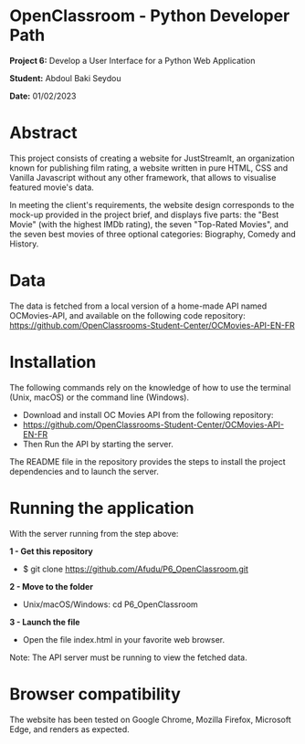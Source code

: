 # OpenClassroom - Python Developer Path

**Project 6:** Develop a User Interface for a Python Web Application

**Student:** Abdoul Baki Seydou

**Date:** 01/02/2023

# Abstract

This project consists of creating a website for JustStreamIt, an organization known for publishing film rating,
a website written in pure HTML, CSS and Vanilla Javascript without any other framework, 
that allows to visualise featured movie's data.

In meeting the client's requirements, the website design corresponds to the mock-up provided in the project brief, 
and displays five parts: the "Best Movie" (with the highest IMDb rating), the seven "Top-Rated Movies", 
and the seven best movies of three optional categories: Biography, Comedy and History.

# Data
The data is fetched from a local version of a home-made API named OCMovies-API, and available 
on the following code repository: https://github.com/OpenClassrooms-Student-Center/OCMovies-API-EN-FR

# Installation
The following commands rely on the knowledge of how to use the terminal (Unix, macOS) or the command line (Windows).

* Download and install OC Movies API from the following repository: 
* https://github.com/OpenClassrooms-Student-Center/OCMovies-API-EN-FR
* Then Run the API by starting the server.

The README file in the repository provides the steps to install the project dependencies and to launch the server.

# Running the application

With the server running from the step above:

 **1 - Get this repository**
   * $ git clone https://github.com/Afudu/P6_OpenClassroom.git

 **2 - Move to the folder**
   * Unix/macOS/Windows: cd P6_OpenClassroom

 **3 - Launch the file**
   * Open the file index.html in your favorite web browser.

Note: The API server must be running to view the fetched data.

# Browser compatibility
The website has been tested on Google Chrome, Mozilla Firefox, Microsoft Edge, and renders as expected.
